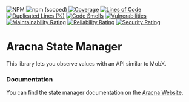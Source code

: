 ![NPM](https://img.shields.io/npm/l/@aracna/state-manager)
![npm (scoped)](https://img.shields.io/npm/v/@aracna/state-manager)
[![Coverage](https://sonarcloud.io/api/project_badges/measure?project=aracna_state-manager&metric=coverage)](https://sonarcloud.io/summary/new_code?id=aracna_state-manager)
[![Lines of Code](https://sonarcloud.io/api/project_badges/measure?project=aracna_state-manager&metric=ncloc)](https://sonarcloud.io/summary/new_code?id=aracna_state-manager)
[![Duplicated Lines (%)](https://sonarcloud.io/api/project_badges/measure?project=aracna_state-manager&metric=duplicated_lines_density)](https://sonarcloud.io/summary/new_code?id=aracna_state-manager)
[![Code Smells](https://sonarcloud.io/api/project_badges/measure?project=aracna_state-manager&metric=code_smells)](https://sonarcloud.io/summary/new_code?id=aracna_state-manager)
[![Vulnerabilities](https://sonarcloud.io/api/project_badges/measure?project=aracna_state-manager&metric=vulnerabilities)](https://sonarcloud.io/summary/new_code?id=aracna_state-manager)
[![Maintainability Rating](https://sonarcloud.io/api/project_badges/measure?project=aracna_state-manager&metric=sqale_rating)](https://sonarcloud.io/summary/new_code?id=aracna_state-manager)
[![Reliability Rating](https://sonarcloud.io/api/project_badges/measure?project=aracna_state-manager&metric=reliability_rating)](https://sonarcloud.io/summary/new_code?id=aracna_state-manager)
[![Security Rating](https://sonarcloud.io/api/project_badges/measure?project=aracna_state-manager&metric=security_rating)](https://sonarcloud.io/summary/new_code?id=aracna_state-manager)

# Aracna State Manager

This library lets you observe values with an API similar to MobX.

### Documentation

You can find the state manager documentation on the [Aracna Website](https://aracna.dariosechi.it).

